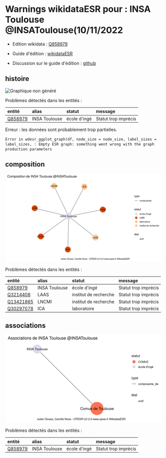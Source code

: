 Warnings wikidataESR pour : INSA Toulouse @INSAToulouse(10/11/2022
================

- Edition wikidata : [Q858979](https://www.wikidata.org/wiki/Q858979)
- Guide d'édition : [wikidataESR](https://github.com/cpesr/wikidataESR/)

- Discussion sur le guide d'édition : [github](https://github.com/cpesr/wikidataESR/issues)



## histoire 

![Graphique non généré](Q858979-histoire.png) 

Problèmes détectés dans les entités :

|entité                                           |alias         |statut       |message              |
|:------------------------------------------------|:-------------|:------------|:--------------------|
|[Q858979](https://www.wikidata.org/wiki/Q858979) |INSA Toulouse |école d'ingé |Statut trop imprécis |

 


Erreur : les données sont probablement trop partielles.
```
Error in wdesr_ggplot_graph(df, node_size = node_size, label_sizes = label_sizes, : Empty ESR graph: something went wrong with the graph production parameters

``` 



## composition 

![Graphique non généré](Q858979-composition.png) 

Problèmes détectés dans les entités :

|entité                                               |alias         |statut                |message              |
|:----------------------------------------------------|:-------------|:---------------------|:--------------------|
|[Q858979](https://www.wikidata.org/wiki/Q858979)     |INSA Toulouse |école d'ingé          |Statut trop imprécis |
|[Q3214408](https://www.wikidata.org/wiki/Q3214408)   |LAAS          |institut de recherche |Statut trop imprécis |
|[Q13421865](https://www.wikidata.org/wiki/Q13421865) |LNCMI         |institut de recherche |Statut trop imprécis |
|[Q30297078](https://www.wikidata.org/wiki/Q30297078) |ICA           |laboratoire           |Statut trop imprécis |

 



## associations 

![Graphique non généré](Q858979-associations.png) 

Problèmes détectés dans les entités :

|entité                                           |alias         |statut       |message              |
|:------------------------------------------------|:-------------|:------------|:--------------------|
|[Q858979](https://www.wikidata.org/wiki/Q858979) |INSA Toulouse |école d'ingé |Statut trop imprécis |

 

